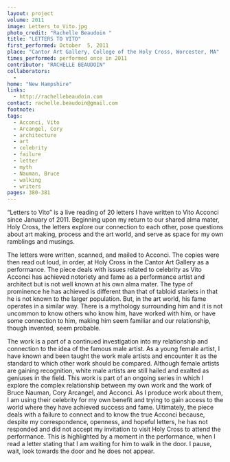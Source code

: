 ```yaml
---
layout: project
volume: 2011
image: Letters_to_Vito.jpg
photo_credit: "Rachelle Beaudoin "
title: "LETTERS TO VITO"
first_performed: October  5, 2011
place: "Cantor Art Gallery, College of the Holy Cross, Worcester, MA"
times_performed: performed once in 2011
contributor: "RACHELLE BEAUDOIN"
collaborators: 
  - 
home: "New Hampshire"
links: 
  - http://rachellebeaudoin.com
contact: rachelle.beaudoin@gmail.com
footnote: 
tags: 
  - Acconci, Vito
  - Arcangel, Cory
  - architecture
  - art
  - celebrity
  - failure
  - letter
  - myth
  - Nauman, Bruce
  - walking
  - writers
pages: 380-381
---
```


“Letters to Vito” is a live reading of 20 letters I have written to Vito Acconci since January of 2011. Beginning upon my return to our shared alma mater, Holy Cross, the letters explore our connection to each other, pose questions about art making, process and the art world, and serve as space for my own ramblings and musings. 

The letters were written, scanned, and mailed to Acconci. The copies were then read out loud, in order, at Holy Cross in the Cantor Art Gallery as a performance. The piece deals with issues related to celebrity as Vito Acconci has achieved notoriety and fame as a performance artist and architect but is not well known at his own alma mater. The type of prominence he has achieved is different than that of tabloid starlets in that he is not known to the larger population. But, in the art world, his fame operates in a similar way. There is a mythology surrounding him and it is not uncommon to know others who know him, have worked with him, or have some connection to him, making him seem familiar and our relationship, though invented, seem probable. 

The work is a part of a continued investigation into my relationship and connection to the idea of the famous male artist. As a young female artist, I have known and been taught the work male artists and encounter it as the standard to which other work should be compared. Although female artists are gaining recognition, white male artists are still hailed and exalted as geniuses in the field. This work is part of an ongoing series in which I explore the complex relationship between my own work and the work of Bruce Nauman, Cory Arcangel, and Acconci. As I produce work about them, I am using their celebrity for my own benefit and trying to gain access to the world where they have achieved success and fame. Ultimately, the piece deals with a failure to connect and to know the true Acconci because, despite my correspondence, openness, and hopeful letters, he has not responded and did not accept my invitation to visit Holy Cross to attend the performance. This is highlighted by a moment in the performance, when I read a letter stating that I am waiting for him to walk in the door. I pause, wait, look towards the door and he does not appear.
